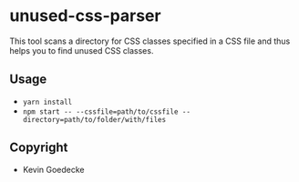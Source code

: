 # unused-css-parser
This tool scans a directory for CSS classes specified in a CSS file and thus helps you to find unused CSS classes.

## Usage
- `yarn install`
- `npm start -- --cssfile=path/to/cssfile --directory=path/to/folder/with/files`

## Copyright
- Kevin Goedecke
